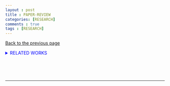 ```yaml
---
layout : post
title : PAPER-REVIEW
categories: [RESEARCH]
comments : true
tags : [RESEARCH]
---
```

[Back to the previous page](https://userdyk-github.github.io/Research.html) <br>





<details markdown="1">
<summary class='jb-small' style="color:blue">RELATED WORKS</summary>
<hr class='division3'>
<hr class='division3'>
</details>

<br><br><br>
<hr class="division1">
